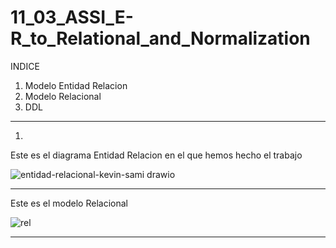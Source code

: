 # 11_03_ASSI_E-R_to_Relational_and_Normalization



INDICE

1. Modelo Entidad Relacion
2. Modelo Relacional 
3. DDL

----------------------------------------------------------------------------------------------------------------------------------------------------------------------------------------------






1.
Este es el diagrama Entidad Relacion en el que hemos hecho el trabajo

![entidad-relacional-kevin-sami drawio](https://github.com/sami24120/11_03_ASSI_E-R_to_Relational_and_Normalization/assets/116269453/c53467f7-ee0e-4954-94a2-883230b84c8c)


----------------------------------------------------------------------------------------------------------------------------------------------------------------------------------------------


Este es el modelo Relacional 


![rel  ](https://github.com/sami24120/11_03_ASSI_E-R_to_Relational_and_Normalization/assets/116269453/67833e20-9d5d-4166-9877-76683c410f0c)

----------------------------------------------------------------------------------------------------------------------------------------------------------------------------------------------


